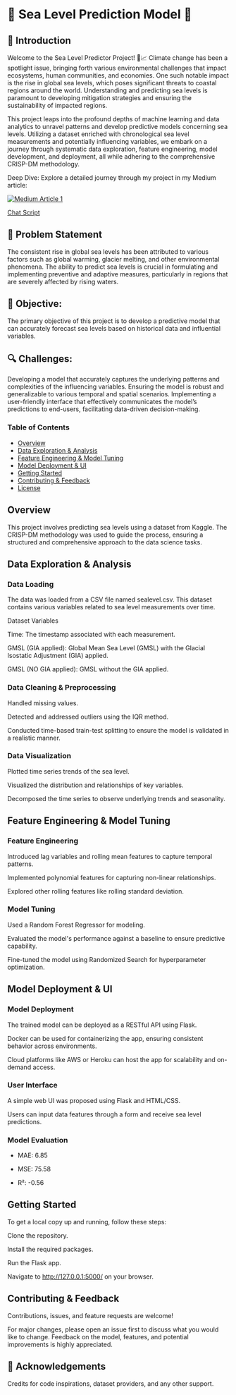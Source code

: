 # 🌊 Sea Level Prediction Model 🌊

## 🚀 Introduction

Welcome to the Sea Level Predictor Project! 🌊📈 Climate change has been a spotlight issue, bringing forth various environmental challenges that impact ecosystems, human communities, and economies. One such notable impact is the rise in global sea levels, which poses significant threats to coastal regions around the world. Understanding and predicting sea levels is paramount to developing mitigation strategies and ensuring the sustainability of impacted regions.

This project leaps into the profound depths of machine learning and data analytics to unravel patterns and develop predictive models concerning sea levels. Utilizing a dataset enriched with chronological sea level measurements and potentially influencing variables, we embark on a journey through systematic data exploration, feature engineering, model development, and deployment, all while adhering to the comprehensive CRISP-DM methodology.

Deep Dive: Explore a detailed journey through my project in my Medium article: 

<!-- [Rising Tides, Sinking Cities: A Data-Driven Dive into Predicting Sea Levels](https://medium.com/@sidsanc4998/rising-tides-sinking-cities-a-data-driven-dive-into-predicting-sea-levels-b50803dfca59)-->

<a target="_blank" href="https://github-readme-medium-recent-article.vercel.app/medium/@sidsanc4998/2"><img src="https://github-readme-medium-recent-article.vercel.app/medium/@sidsanc4998/2" alt="Medium Article 1">


[Chat Script](https://chat.openai.com/share/8e258e77-5313-4058-a99b-37b52f6353c8)

## 🧐 Problem Statement

The consistent rise in global sea levels has been attributed to various factors such as global warming, glacier melting, and other environmental phenomena. The ability to predict sea levels is crucial in formulating and implementing preventive and adaptive measures, particularly in regions that are severely affected by rising waters.

## 🎯 Objective: 
The primary objective of this project is to develop a predictive model that can accurately forecast sea levels based on historical data and influential variables.

## 🔍 Challenges:

Developing a model that accurately captures the underlying patterns and complexities of the influencing variables.
Ensuring the model is robust and generalizable to various temporal and spatial scenarios.
Implementing a user-friendly interface that effectively communicates the model’s predictions to end-users, facilitating data-driven decision-making.

### Table of Contents

- [Overview](#overview)
- [Data Exploration & Analysis](#data-exploration--analysis)
- [Feature Engineering & Model Tuning](#feature-engineering--model-tuning)
- [Model Deployment & UI](#model-deployment--ui)
- [Getting Started](#getting-started)
- [Contributing & Feedback](#contributing--feedback)
- [License](#license)


## Overview

This project involves predicting sea levels using a dataset from Kaggle. The CRISP-DM methodology was used to guide the process, ensuring a structured and comprehensive approach to the data science tasks.

##  Data Exploration & Analysis

### Data Loading

The data was loaded from a CSV file named sealevel.csv.
This dataset contains various variables related to sea level measurements over time.

Dataset Variables

Time: The timestamp associated with each measurement.

GMSL (GIA applied): Global Mean Sea Level (GMSL) with the Glacial Isostatic Adjustment (GIA) applied.

GMSL (NO GIA applied): GMSL without the GIA applied.

### Data Cleaning & Preprocessing

Handled missing values.

Detected and addressed outliers using the IQR method.

Conducted time-based train-test splitting to ensure the model is validated in a realistic manner.

### Data Visualization
Plotted time series trends of the sea level.

Visualized the distribution and relationships of key variables.

Decomposed the time series to observe underlying trends and seasonality.

##  Feature Engineering & Model Tuning

### Feature Engineering

Introduced lag variables and rolling mean features to capture temporal patterns.

Implemented polynomial features for capturing non-linear relationships.

Explored other rolling features like rolling standard deviation.

### Model Tuning

Used a Random Forest Regressor for modeling.

Evaluated the model's performance against a baseline to ensure predictive capability.

Fine-tuned the model using Randomized Search for hyperparameter optimization.

##  Model Deployment & UI
### Model Deployment
The trained model can be deployed as a RESTful API using Flask.

Docker can be used for containerizing the app, ensuring consistent behavior across environments.

Cloud platforms like AWS or Heroku can host the app for scalability and on-demand access.

### User Interface
A simple web UI was proposed using Flask and HTML/CSS.

Users can input data features through a form and receive sea level predictions.

###  Model Evaluation
- MAE: 6.85

- MSE: 75.58

- R²: -0.56

## Getting Started
To get a local copy up and running, follow these steps:

Clone the repository.

Install the required packages.

Run the Flask app.

Navigate to http://127.0.0.1:5000/ on your browser.

## Contributing & Feedback
Contributions, issues, and feature requests are welcome!

For major changes, please open an issue first to discuss what you would like to change. Feedback on the model, features, and potential improvements is highly appreciated.


## 🙏 Acknowledgements
Credits for code inspirations, dataset providers, and any other support.
